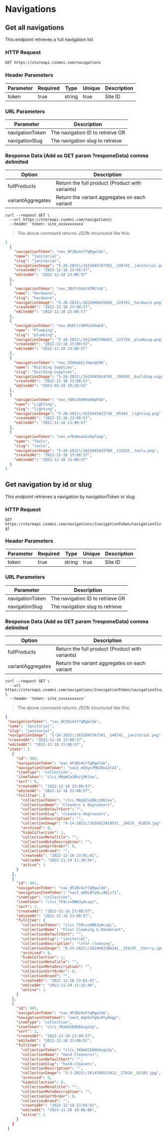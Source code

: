 # Navigations

## Get all navigations
This endpoint retrieves a full navigation list

### HTTP Request
`GET https://storeapi.csomni.com/navigations`

### Header Parameters
| Parameter     | Required | Type   | Unique | Description |
|---------------|----------|--------|--------|-------------|
| token         | true     | string | true   | Site ID     |


### URL Parameters
| Parameter       | Description                      |
|-----------------|----------------------------------|
| navigationToken | The navigation ID to retreive OR |
| navigationSlug  | The navigation slug to retreive  |


### Response Data (Add as GET param ?responeData) comma delimited
| Option            | Description                                     |
|-------------------|-------------------------------------------------|
| fullProducts      | Return the full product (Product with variants) |
| variantAggregates | Return the variant aggregates on each variant   |

```shell
curl --request GET \
  --url https://storeapi.csomni.com/navigations\
  --header 'token: site_xxxxxxxxxxx'
```

> The above command returns JSON structured like this:

```json
[
  {
    "navigationToken": "nav_0F2Bz4vY7qRgwlde",
    "name": "Janitorial",
    "slug": "janitorial",
    "navigationImage": "5-26-2021\/1622045767391__148741__janitorial.png",
    "createdAt": "2022-12-18 23:00:57",
    "editedAt": "2022-12-18 23:00:57"
  },
  {
    "navigationToken": "nav_3BtFrQubtdfMCtoE",
    "name": "Hardware",
    "slug": "hardware",
    "navigationImage": "5-26-2021\/1622066629268__124781__hardware.png",
    "createdAt": "2022-12-18 23:00:57",
    "editedAt": "2022-12-18 23:00:57"
  },
  {
    "navigationToken": "nav_NSECtcUKMs2dHab4",
    "name": "Plumbing",
    "slug": "plumbing",
    "navigationImage": "5-26-2021\/1622045798493__123758__plumbing.png",
    "createdAt": "2022-12-18 23:00:57",
    "editedAt": "2022-12-18 23:00:57"
  },
  {
    "navigationToken": "nav_OZm6qkDjJmpoqbXH",
    "name": "Building Supplies",
    "slug": "building-supplies",
    "navigationImage": "5-26-2021\/1622045814745__199202__building-supplies.png",
    "createdAt": "2022-12-18 23:00:57",
    "editedAt": "2023-09-28 19:28:52"
  },
  {
    "navigationToken": "nav_Y80CxhQ0HaHdpF4U",
    "name": "Lighting",
    "slug": "lighting",
    "navigationImage": "5-26-2021\/1622045823730__95344__lighting.png",
    "createdAt": "2022-12-18 23:00:57",
    "editedAt": "2022-12-18 23:00:57"
  },
  {
    "navigationToken": "nav_ef03mxaoGzHyFaop",
    "name": "Tools",
    "slug": "tools",
    "navigationImage": "5-26-2021\/1622045833708__133255__tools.png",
    "createdAt": "2022-12-18 23:00:57",
    "editedAt": "2022-12-18 23:00:57"
  }
]
```
## Get navigation by id or slug
This endpoint retrieves a navigation by navigationToken or slug

### HTTP Request
`GET https://storeapi.csomni.com/navigations/{navigationToken/navigationSlug}`

### Header Parameters
| Parameter     | Required | Type   | Unique | Description |
|---------------|----------|--------|--------|-------------|
| token         | true     | string | true   | Site ID     |


### URL Parameters
| Parameter       | Description                      |
|-----------------|----------------------------------|
| navigationToken | The navigation ID to retrieve OR |
| navigationSlug  | The navigation slug to retrieve  |


### Response Data (Add as GET param ?responeData) comma delimited
| Option            | Description                                     |
|-------------------|-------------------------------------------------|
| fullProducts      | Return the full product (Product with variants) |
| variantAggregates | Return the variant aggregates on each variant   |

```shell
curl --request GET \
  --url https://storeapi.csomni.com/navigations/{navigationToken/navigationSlug} \
  --header 'token: site_xxxxxxxxxxx'
```

> The above command returns JSON structured like this:
 ```json
{
  "navigationToken": "nav_0F2Bz4vY7qRgwlde",
  "name": "Janitorial",
  "slug": "janitorial",
  "navigationImage": "5-26-2021\/1622045767391__148741__janitorial.png",
  "createdAt": "2022-12-18 23:00:57",
  "editedAt": "2022-12-18 23:00:57",
  "items": [
    {
      "id": 966,
      "navigationToken": "nav_0F2Bz4vY7qRgwlde",
      "navigationItemToken": "navI_mU5ys7MbZ8mJ2t4I",
      "itemType": "collection",
      "itemToken": "clcs_MWyWZa1BkzjOKJsw",
      "sort": 0,
      "createdAt": "2022-12-18 23:00:57",
      "editedAt": "2022-12-18 23:00:57",
      "fullItem": {
        "collectionToken": "clcs_MWyWZa1BkzjOKJsw",
        "collectionName": "Cleaners & Degreasers",
        "collectionDefaultSort": "",
        "collectionSlug": "cleaners-degreasers",
        "collectionDescription": "",
        "collectionImage": "4-14-2021\/1618422410531__24516__01019.jpg",
        "archived": 0,
        "hideCollection": 1,
        "collectionMetaTitle": "",
        "collectionMetaDescription": "",
        "collectionSortOrder": 0,
        "collectionBrand": "",
        "createdAt": "2022-12-18 23:01:01",
        "editedAt": "2023-11-29 11:38:54",
        "active": 1
      }
    },
    {
      "id": 967,
      "navigationToken": "nav_0F2Bz4vY7qRgwlde",
      "navigationItemToken": "navI_q4DLB7yQLcAELs7i",
      "itemType": "collection",
      "itemToken": "clcs_759czs0N8JyAczpL",
      "sort": 1,
      "createdAt": "2022-12-18 23:00:57",
      "editedAt": "2022-12-18 23:00:57",
      "fullItem": {
        "collectionToken": "clcs_759czs0N8JyAczpL",
        "collectionName": "Floor Cleaning & Deodorant",
        "collectionDefaultSort": "",
        "collectionSlug": "janitorial",
        "collectionDescription": "\nfor cleaning",
        "collectionImage": "6-23-2021\/1624461506141__314197__Cherry.jpg",
        "archived": 0,
        "hideCollection": 1,
        "collectionMetaTitle": "",
        "collectionMetaDescription": "",
        "collectionSortOrder": 0,
        "collectionBrand": "",
        "createdAt": "2022-12-18 23:01:01",
        "editedAt": "2023-11-29 11:32:48",
        "active": 1
      }
    },
    {
      "id": 965,
      "navigationToken": "nav_0F2Bz4vY7qRgwlde",
      "navigationItemToken": "navI_AqU3sFgXu9tyXegy",
      "itemType": "collection",
      "itemToken": "clcs_YN3mO1E6k64ugiVp",
      "sort": 2,
      "createdAt": "2022-12-18 23:00:57",
      "editedAt": "2022-12-18 23:00:57",
      "fullItem": {
        "collectionToken": "clcs_YN3mO1E6k64ugiVp",
        "collectionName": "Hand Cleanerss",
        "collectionDefaultSort": "",
        "collectionSlug": "hand-cleaners",
        "collectionDescription": "",
        "collectionImage": "3-3-2021\/1614788533413__27020__01183.jpg",
        "archived": 0,
        "hideCollection": 0,
        "collectionMetaTitle": "",
        "collectionMetaDescription": "",
        "collectionSortOrder": 0,
        "collectionBrand": "",
        "createdAt": "2022-12-18 23:01:01",
        "editedAt": "2023-11-28 18:06:08",
        "active": 1
      }
    ]
  }

```
